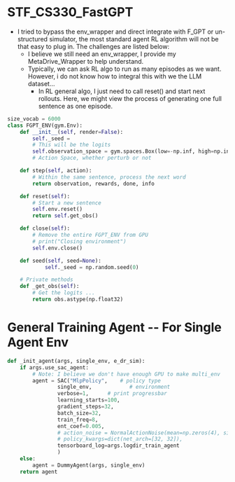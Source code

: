 # STF_CS330_FastGPT
* I tried to bypass the env_wrapper and direct integrate with F_GPT or un-structured simulator, the most standard agent RL algorithm will not be that easy to plug in. The challenges are listed below:
	- I believe we still need an env_wrapper, I provide my MetaDrive_Wrapper to help understand.
	- Typically, we can ask RL algo to run as many episodes as we want. However, i do not know how to integral this with we the LLM dataset...
		+ In RL general algo, I just need to call reset() and start next rollouts. Here, we might view the process of generating one full sentence as one episode.
	

```Python
size_vocab = 6000
class FGPT_ENV(gym.Env):
    def __init__(self, render=False):
        self._seed = 
        # This will be the logits 
        self.observation_space = gym.spaces.Box(low=-np.inf, high=np.inf, shape=(size_vocab,), dtype=np.float32)
        # Action Space, whether perturb or not

    def step(self, action):
    	# Within the same sentence, process the next word
        return observation, rewards, done, info

    def reset(self):
    	# Start a new sentence
        self.env.reset()
        return self.get_obs()

    def close(self):
    	# Remove the entire FGPT_ENV from GPU
        # print("Closing environment")
        self.env.close()

    def seed(self, seed=None):
            self._seed = np.random.seed(0)

    # Private methods
    def _get_obs(self):
    	# Get the logits ...
        return obs.astype(np.float32)
```





# General Training Agent -- For Single Agent Env
```Python
def _init_agent(args, single_env, e_dr_sim):
    if args.use_sac_agent:
    	# Note: I believe we don't have enough GPU to make multi_env
        agent = SAC("MlpPolicy",    # policy type
                single_env,            # environment
                verbose=1,      # print progressbar
                learning_starts=100,
                gradient_steps=32,
                batch_size=32,
                train_freq=8,
                ent_coef=0.005,
                # action_noise = NormalActionNoise(mean=np.zeros(4), sigma=0.5 * np.ones(4)),
                # policy_kwargs=dict(net_arch=[32, 32]),
                tensorboard_log=args.logdir_train_agent
                )
    else:
        agent = DummyAgent(args, single_env)
    return agent


```